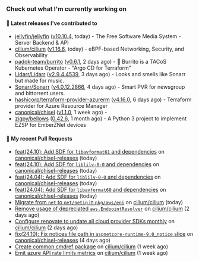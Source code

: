### Check out what I'm currently working on

#### 🔭 Latest releases I've contributed to

- [jellyfin/jellyfin](https://github.com/jellyfin/jellyfin) ([v10.10.4](https://github.com/jellyfin/jellyfin/releases/tag/v10.10.4), today) - The Free Software Media System - Server Backend &amp; API
- [cilium/cilium](https://github.com/cilium/cilium) ([v1.16.6](https://github.com/cilium/cilium/releases/tag/v1.16.6), today) - eBPF-based Networking, Security, and Observability
- [padok-team/burrito](https://github.com/padok-team/burrito) ([v0.6.1](https://github.com/padok-team/burrito/releases/tag/v0.6.1), 2 days ago) - 🌯 Burrito is a TACoS Kubernetes Operator - &#34;Argo CD for Terraform&#34;
- [Lidarr/Lidarr](https://github.com/Lidarr/Lidarr) ([v2.9.4.4539](https://github.com/Lidarr/Lidarr/releases/tag/v2.9.4.4539), 3 days ago) - Looks and smells like Sonarr but made for music.
- [Sonarr/Sonarr](https://github.com/Sonarr/Sonarr) ([v4.0.12.2866](https://github.com/Sonarr/Sonarr/releases/tag/v4.0.12.2866), 4 days ago) - Smart PVR for newsgroup and bittorrent users.
- [hashicorp/terraform-provider-azurerm](https://github.com/hashicorp/terraform-provider-azurerm) ([v4.16.0](https://github.com/hashicorp/terraform-provider-azurerm/releases/tag/v4.16.0), 6 days ago) - Terraform provider for Azure Resource Manager
- [canonical/chisel](https://github.com/canonical/chisel) ([v1.1.0](https://github.com/canonical/chisel/releases/tag/v1.1.0), 1 week ago) - 
- [zigpy/bellows](https://github.com/zigpy/bellows) ([0.42.6](https://github.com/zigpy/bellows/releases/tag/0.42.6), 1 month ago) - A Python 3 project to implement EZSP for EmberZNet devices

#### 🔨 My recent Pull Requests

- [feat(24.10): Add SDF for `libavformat61` and dependencies](https://github.com/canonical/chisel-releases/pull/471) on [canonical/chisel-releases](https://github.com/canonical/chisel-releases) (today)
- [feat(24.10): Add SDF for `liblilv-0-0` and dependencies](https://github.com/canonical/chisel-releases/pull/470) on [canonical/chisel-releases](https://github.com/canonical/chisel-releases) (today)
- [feat(24.04): Add SDF for `liblilv-0-0` and dependencies](https://github.com/canonical/chisel-releases/pull/469) on [canonical/chisel-releases](https://github.com/canonical/chisel-releases) (today)
- [feat(24.04): Add SDF for `libavformat60` and dependencies](https://github.com/canonical/chisel-releases/pull/468) on [canonical/chisel-releases](https://github.com/canonical/chisel-releases) (today)
- [Migrate from `net` to `net/netip` in `pkg/aws/eni`](https://github.com/cilium/cilium/pull/37167) on [cilium/cilium](https://github.com/cilium/cilium) (today)
- [Remove usage of depreciated `aws.EndpointResolver`](https://github.com/cilium/cilium/pull/37098) on [cilium/cilium](https://github.com/cilium/cilium) (2 days ago)
- [Configure renovate to update all cloud provider SDKs monthly](https://github.com/cilium/cilium/pull/37087) on [cilium/cilium](https://github.com/cilium/cilium) (2 days ago)
- [fix(24.10): Fix notices file path in `aspnetcore-runtime-9.0_notice` slice](https://github.com/canonical/chisel-releases/pull/459) on [canonical/chisel-releases](https://github.com/canonical/chisel-releases) (4 days ago)
- [Create common cmdref package](https://github.com/cilium/cilium/pull/36965) on [cilium/cilium](https://github.com/cilium/cilium) (1 week ago)
- [Emit azure API rate limits metrics](https://github.com/cilium/cilium/pull/36919) on [cilium/cilium](https://github.com/cilium/cilium) (1 week ago)
